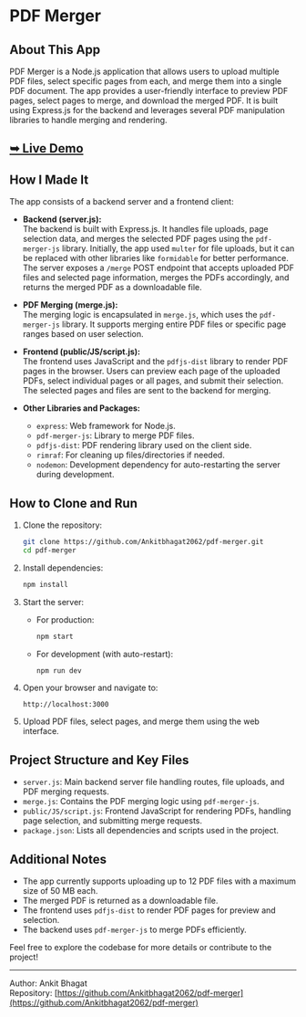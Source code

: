 # PDF Merger

## About This App

PDF Merger is a Node.js application that allows users to upload multiple PDF files, select specific pages from each, and merge them into a single PDF document. The app provides a user-friendly interface to preview PDF pages, select pages to merge, and download the merged PDF. It is built using Express.js for the backend and leverages several PDF manipulation libraries to handle merging and rendering.

##    <a href="https://pdf-merger-ezovcdry4-ankitbhagat2062s-projects.vercel.app/"><strong>➥ Live Demo</strong></a>

## How I Made It

The app consists of a backend server and a frontend client:

- **Backend (server.js):**  
  The backend is built with Express.js. It handles file uploads, page selection data, and merges the selected PDF pages using the `pdf-merger-js` library. Initially, the app used `multer` for file uploads, but it can be replaced with other libraries like `formidable` for better performance. The server exposes a `/merge` POST endpoint that accepts uploaded PDF files and selected page information, merges the PDFs accordingly, and returns the merged PDF as a downloadable file.

- **PDF Merging (merge.js):**  
  The merging logic is encapsulated in `merge.js`, which uses the `pdf-merger-js` library. It supports merging entire PDF files or specific page ranges based on user selection.

- **Frontend (public/JS/script.js):**  
  The frontend uses JavaScript and the `pdfjs-dist` library to render PDF pages in the browser. Users can preview each page of the uploaded PDFs, select individual pages or all pages, and submit their selection. The selected pages and files are sent to the backend for merging.

- **Other Libraries and Packages:**  
  - `express`: Web framework for Node.js.  
  - `pdf-merger-js`: Library to merge PDF files.  
  - `pdfjs-dist`: PDF rendering library used on the client side.  
  - `rimraf`: For cleaning up files/directories if needed.  
  - `nodemon`: Development dependency for auto-restarting the server during development.

## How to Clone and Run

1. Clone the repository:

   ```bash
   git clone https://github.com/Ankitbhagat2062/pdf-merger.git
   cd pdf-merger
   ```

2. Install dependencies:

   ```bash
   npm install
   ```

3. Start the server:

   - For production:

     ```bash
     npm start
     ```

   - For development (with auto-restart):

     ```bash
     npm run dev
     ```

4. Open your browser and navigate to:

   ```
   http://localhost:3000
   ```

5. Upload PDF files, select pages, and merge them using the web interface.

## Project Structure and Key Files

- `server.js`: Main backend server file handling routes, file uploads, and PDF merging requests.
- `merge.js`: Contains the PDF merging logic using `pdf-merger-js`.
- `public/JS/script.js`: Frontend JavaScript for rendering PDFs, handling page selection, and submitting merge requests.
- `package.json`: Lists all dependencies and scripts used in the project.

## Additional Notes

- The app currently supports uploading up to 12 PDF files with a maximum size of 50 MB each.
- The merged PDF is returned as a downloadable file.
- The frontend uses `pdfjs-dist` to render PDF pages for preview and selection.
- The backend uses `pdf-merger-js` to merge PDFs efficiently.

Feel free to explore the codebase for more details or contribute to the project!

---
Author: Ankit Bhagat  
Repository: [https://github.com/Ankitbhagat2062/pdf-merger](https://github.com/Ankitbhagat2062/pdf-merger)
